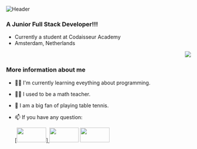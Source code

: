 
![Header](https://res.cloudinary.com/dyak9tgct/image/upload/v1618496125/My_Post_fbr0i5.png)




### A Junior Full Stack Developer!!!

- Currently a student at Codaisseur Academy
- Amsterdam, Netherlands


 <img src="https://camo.githubusercontent.com/992babdffd8c74a1502de375fbdf7e4d54773242/68747470733a2f2f6d656469612e67697068792e636f6d2f6d656469612f53576f536b4e36447854737a71494b4571762f67697068792e676966" align="right">
<br/>

### More information about me




- 👩‍💻 I'm currently learning eveything about programming.
- 👩‍🏫 I used to be a math teacher.
- 🏓 I am a big fan of playing table tennis.
- 📫 If you have any question:

    [<a href="mailto:gozdeoztoprak0@gmail.com"><img src="https://encrypted-tbn0.gstatic.com/images?q=tbn:ANd9GcQDh_2Xmgp120jLb-HIDz5xJkJodZm8OJgcLw&usqp=CAU" width="80" height="40" >] [<img src="https://encrypted-tbn0.gstatic.com/images?q=tbn:ANd9GcSDzoMEUtk0_UolhcdHw1Y7G-BGtFayu8neNA&usqp=CAU" width="80" height="40">](https://www.linkedin.com/in/gozde-oztoprak-3350a8110/) [<img src="https://encrypted-tbn0.gstatic.com/images?q=tbn:ANd9GcSe1mXowQOoDhnVexElVo_B017a1E__nKe8Yw&usqp=CAU" width="80" height="40">](https://www.instagram.com/gozde.oztoprak)
    
    
